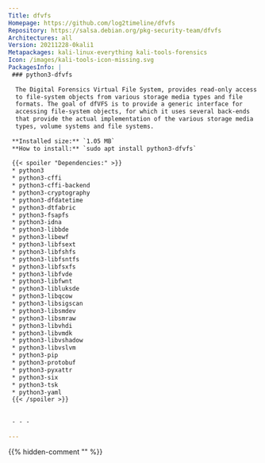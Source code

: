 ```yaml
---
Title: dfvfs
Homepage: https://github.com/log2timeline/dfvfs
Repository: https://salsa.debian.org/pkg-security-team/dfvfs
Architectures: all
Version: 20211228-0kali1
Metapackages: kali-linux-everything kali-tools-forensics 
Icon: /images/kali-tools-icon-missing.svg
PackagesInfo: |
 ### python3-dfvfs
 
  The Digital Forensics Virtual File System, provides read-only access
  to file-system objects from various storage media types and file
  formats. The goal of dfVFS is to provide a generic interface for
  accessing file-system objects, for which it uses several back-ends
  that provide the actual implementation of the various storage media
  types, volume systems and file systems.
 
 **Installed size:** `1.05 MB`  
 **How to install:** `sudo apt install python3-dfvfs`  
 
 {{< spoiler "Dependencies:" >}}
 * python3
 * python3-cffi
 * python3-cffi-backend 
 * python3-cryptography 
 * python3-dfdatetime 
 * python3-dtfabric 
 * python3-fsapfs 
 * python3-idna 
 * python3-libbde 
 * python3-libewf 
 * python3-libfsext 
 * python3-libfshfs 
 * python3-libfsntfs 
 * python3-libfsxfs 
 * python3-libfvde 
 * python3-libfwnt 
 * python3-libluksde 
 * python3-libqcow 
 * python3-libsigscan 
 * python3-libsmdev 
 * python3-libsmraw 
 * python3-libvhdi 
 * python3-libvmdk 
 * python3-libvshadow 
 * python3-libvslvm 
 * python3-pip
 * python3-protobuf
 * python3-pyxattr
 * python3-six 
 * python3-tsk 
 * python3-yaml
 {{< /spoiler >}}
 
 
 - - -
 
---
```

{{% hidden-comment "<!--Do not edit anything above this line-->" %}}
